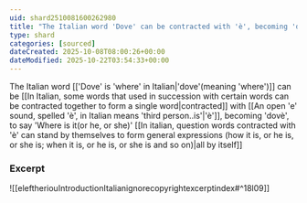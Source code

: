 ```yaml
---
uid: shard2510081600262980
title: "The Italian word 'Dove' can be contracted with 'è', becoming 'dovè', to say 'Where is it(or he, or she)' all by itself"
type: shard
categories: [sourced]
dateCreated: 2025-10-08T08:00:26+00:00
dateModified: 2025-10-22T03:54:33+00:00
---
```

The Italian word [['Dove' is 'where' in Italian|'dove'(meaning 'where')]] can be [[In Italian, some words that used in succession with certain words can be contracted together to form a single word|contracted]] with [[An open 'e' sound, spelled 'è', in Italian means 'third person..is'|'è']], becoming 'dovè', to say 'Where is it(or he, or she)' [[In italian, question words contracted with 'è' can stand by themselves to form general expressions (how it is, or he is, or she is; when it is, or he is, or she is and so on)|all by itself]]
### Excerpt
![[eleftheriouIntroductionItalianignorecopyrightexcerptindex#^18l09]]